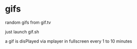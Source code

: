 # gifs
random gifs from gif.tv

just launch gif.sh

a gif is disPlayed via mplayer in fullscreen every 1 to 10 minutes

